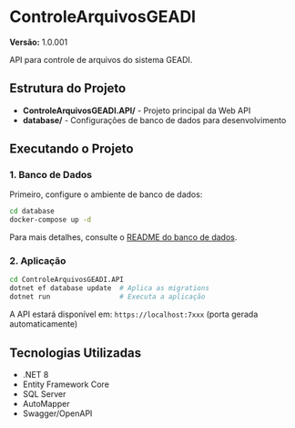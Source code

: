 # ControleArquivosGEADI

**Versão:** 1.0.001

API para controle de arquivos do sistema GEADI.

## Estrutura do Projeto

- **ControleArquivosGEADI.API/** - Projeto principal da Web API
- **database/** - Configurações de banco de dados para desenvolvimento

## Executando o Projeto

### 1. Banco de Dados

Primeiro, configure o ambiente de banco de dados:

```bash
cd database
docker-compose up -d
```

Para mais detalhes, consulte o [README do banco de dados](./database/README.md).

### 2. Aplicação

```bash
cd ControleArquivosGEADI.API
dotnet ef database update  # Aplica as migrations
dotnet run                 # Executa a aplicação
```

A API estará disponível em: `https://localhost:7xxx` (porta gerada automaticamente)

## Tecnologias Utilizadas

- .NET 8
- Entity Framework Core
- SQL Server
- AutoMapper
- Swagger/OpenAPI